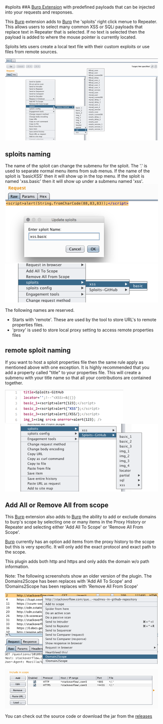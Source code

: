 #sploits
##A [Burp Extension](https://portswigger.net/) with predefined payloads that can be injected into your requests and responses.

This [Burp](https://portswigger.net/) extension  adds to [Burp](https://portswigger.net/) the 'sploits' right click menue to Repeater. This allows users to select many common XSS or SQLi payloads that replace text in Repeater that is selected. If no text is selected then the payload is added to where the mouse pointer is currently located. 

Sploits lets users create a local text file with their custom exploits or use files from remote sources. 

![](/showsploits.png )

## sploits naming 
The name of the sploit can change the submenu for the sploit. The '.' is used to separate normal menu items from sub menus. 
If the name of the sploit is 'basicXSS' then it will show up in the top menu. If the sploit is named 'xss.basic' then it will show up under a submenu named 'xss'.
![](/sploitname.png )
![](/sploitmenu.png )

The following names are reserved.
- Starts with 'remote'. These are used by the tool to store URL's to remote properties files.
- 'proxy' is used to store local proxy setting to access remote properties files

## remote sploit naming
If you want to host a sploit properties file then the same rule apply as mentioned above with one exception. It is highly recommended that you add a property called "title" to your properties file. This will create a submenu with your title name so that all your contributions are contained together.

![](/sploitprops.png )
![](/sploitpropsmenu.png )



## Add All or Remove All from scope

This [Burp](https://portswigger.net/) extension also adds to [Burp](https://portswigger.net/) the ability to add or exclude domains to burp's scope by selecting one or many items in the Proxy History or Repeater and selecting either 'Add All To Scope' or  'Remove All From Scope'.

[Burp](https://portswigger.net/) currently has an option add items from the proxy history to the scope but this is very specific. It will only add the exact protocol and exact path to the scope.

This plugin adds both http and https and only adds the domain w/o path information. 

Note: The following screenshots show an older version of the plugin. The Domains2Scope has been replaces with 'Add All To Scope' and !Domains2Scope has been replaces with 'Remove All From Scope'

![Burp History: Right Click](/history-burp.png "Burp History: add or exclude domains from scope.")



![Burp Scope](/burp-scope.png "Both HTTPS and HTTP added to scope with only the domains names.")


You can check out the source code or download the jar from the [releases](https://github.com/summitt/domains2scope/releases)
